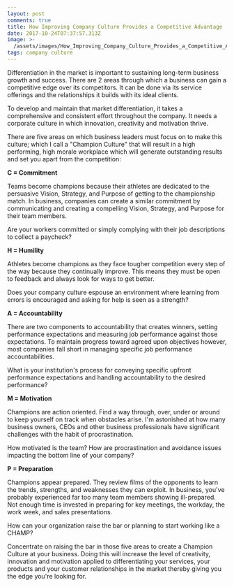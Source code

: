 ```yaml
---
layout: post
comments: true
title: How Improving Company Culture Provides a Competitive Advantage
date: 2017-10-24T07:37:57.313Z
image: >-
  /assets/images/How_Improving_Company_Culture_Provides_a_Competitive_Advantage.jpg
tags: company culture
---
```

Differentiation in the market is important to sustaining long-term business growth and success. There are 2 areas through which a business can gain a competitive edge over its competitors. It can be done via its service offerings and the relationships it builds with its ideal clients.

To develop and maintain that market differentiation, it takes a comprehensive and consistent effort throughout the company. It needs a corporate culture in which innovation, creativity and motivation thrive.

There are five areas on which business leaders must focus on to make this culture; which I call a "Champion Culture" that will result in a high performing, high morale workplace which will generate outstanding results and set you apart from the competition:

**C = Commitment**

Teams become champions because their athletes are dedicated to the persuasive Vision, Strategy, and Purpose of getting to the championship match. In business, companies can create a similar commitment by communicating and creating a compelling Vision, Strategy, and Purpose for their team members.

Are your workers committed or simply complying with their job descriptions to collect a paycheck?

**H = Humility**

Athletes become champions as they face tougher competition every step of the way because they continually improve. This means they must be open to feedback and always look for ways to get better.

Does your company culture espouse an environment where learning from errors is encouraged and asking for help is seen as a strength?

**A = Accountability**

There are two components to accountability that creates winners, setting performance expectations and measuring job performance against those expectations. To maintain progress toward agreed upon objectives however, most companies fall short in managing specific job performance accountabilities.

What is your institution's process for conveying specific upfront performance expectations and handling accountability to the desired performance?

**M = Motivation**

Champions are action oriented. Find a way through, over, under or around to keep yourself on track when obstacles arise. I'm astonished at how many business owners, CEOs and other business professionals have significant challenges with the habit of procrastination.

How motivated is the team? How are procrastination and avoidance issues impacting the bottom line of your company?

**P = Preparation**

Champions appear prepared. They review films of the opponents to learn the trends, strengths, and weaknesses they can exploit. In business, you've probably experienced far too many team members showing ill-prepared. Not enough time is invested in preparing for key meetings, the workday, the work week, and sales presentations.

How can your organization raise the bar or planning to start working like a CHAMP?

Concentrate on raising the bar in those five areas to create a Champion Culture at your business. Doing this will increase the level of creativity, innovation and motivation applied to differentiating your services, your products and your customer relationships in the market thereby giving you the edge you're looking for.
